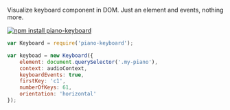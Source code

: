 Visualize keyboard component in DOM. Just an element and events, nothing more.

[![npm install piano-keyboard](https://nodei.co/npm/piano-keyboard.png?mini=true)](https://nodei.co/npm/piano-keyboard/)


```js
var Keyboard = require('piano-keyboard');

var keyboad = new Keyboard({
	element: document.querySelector('.my-piano'),
	context: audioContext,
	keyboardEvents: true,
	firstKey: 'c1',
	numberOfKeys: 61,
	orientation: 'horizontal'
});
```
